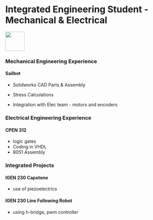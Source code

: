 # Integrated Engineering Student - Mechanical & Electrical

<img src="https://github.com/ko-vera/ko-vera.github.io/assets/91451073/cd6c7775-5e18-4cb7-b367-4364af5e81c0" width="60">

### Mechanical Engineering Experience
#### Sailbot
- Solidworks CAD Parts & Assembly

- Stress Calculations
- Integration with Elec team - motors and encoders


### Electrical Engineering Experience
#### CPEN 312
- logic gates
- Coding in VHDL 
- 8051 Assembly

  
### Integrated Projects
#### IGEN 230 Capstone
- use of piezoelectrics

  
#### IGEN 230 Line Following Robot
- using h-bridge, pwm controller
